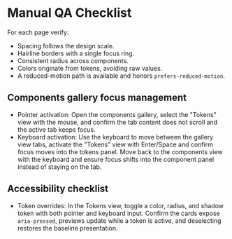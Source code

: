 # Manual QA Checklist

For each page verify:

- Spacing follows the design scale.
- Hairline borders with a single focus ring.
- Consistent radius across components.
- Colors originate from tokens, avoiding raw values.
- A reduced-motion path is available and honors `prefers-reduced-motion`.

## Components gallery focus management

- Pointer activation: Open the components gallery, select the "Tokens" view with the mouse, and confirm the tab content does not scroll and the active tab keeps focus.
- Keyboard activation: Use the keyboard to move between the gallery view tabs, activate the "Tokens" view with Enter/Space and confirm focus moves into the tokens panel. Move back to the components view with the keyboard and ensure focus shifts into the component panel instead of staying on the tab.

## Accessibility checklist

- Token overrides: In the Tokens view, toggle a color, radius, and shadow token with both pointer and keyboard input. Confirm the cards expose `aria-pressed`, previews update while a token is active, and deselecting restores the baseline presentation.
